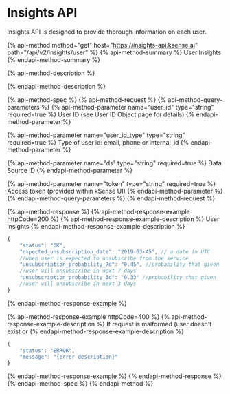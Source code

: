 # Insights API

Insights API is designed to provide thorough information on each user.

{% api-method method="get" host="https://insights-api.ksense.ai" path="/api/v2/insights/user" %}
{% api-method-summary %}
User Insights
{% endapi-method-summary %}

{% api-method-description %}

{% endapi-method-description %}

{% api-method-spec %}
{% api-method-request %}
{% api-method-query-parameters %}
{% api-method-parameter name="user\_id" type="string" required=true %}
User ID \(see User ID Object page for details\)
{% endapi-method-parameter %}

{% api-method-parameter name="user\_id\_type" type="string" required=true %}
Type of user id: email, phone or internal\_id
{% endapi-method-parameter %}

{% api-method-parameter name="ds" type="string" required=true %}
Data Source ID
{% endapi-method-parameter %}

{% api-method-parameter name="token" type="string" required=true %}
Access token \(provided within kSense UI\)
{% endapi-method-parameter %}
{% endapi-method-query-parameters %}
{% endapi-method-request %}

{% api-method-response %}
{% api-method-response-example httpCode=200 %}
{% api-method-response-example-description %}
User insights
{% endapi-method-response-example-description %}

```javascript
{
    "status": "OK",
    "expected_unsubscription_date": "2019-03-45", // a date in UTC 
    //when user is expected to unsubscribe from the service
    "unsubscription_probability_7d": "0.45", //probability that given 
    //user will unsubscribe in next 7 days
    "unsubscription_probability_3d": "0.33" //probability that given 
    //user will unsubscribe in next 3 days    
}
```
{% endapi-method-response-example %}

{% api-method-response-example httpCode=400 %}
{% api-method-response-example-description %}
If request is malformed \(user doesn't exist or
{% endapi-method-response-example-description %}

```javascript
{
    "status": "ERROR",
    "message": "{error description}"
}
```
{% endapi-method-response-example %}
{% endapi-method-response %}
{% endapi-method-spec %}
{% endapi-method %}


